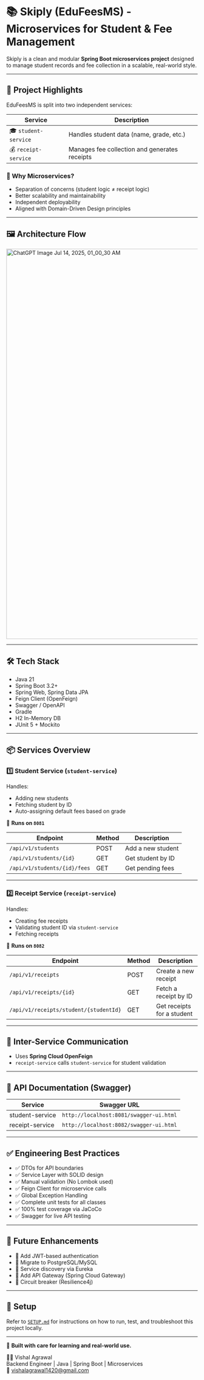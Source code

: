 # 📚 Skiply (EduFeesMS) - Microservices for Student & Fee Management

Skiply is a clean and modular **Spring Boot microservices project** designed to manage student records and fee collection in a scalable, real-world style.

---

## 🚀 Project Highlights

EduFeesMS is split into two independent services:

| Service              | Description                                   |
| -------------------- | --------------------------------------------- |
| 🎓 `student-service` | Handles student data (name, grade, etc.)      |
| 💰 `receipt-service` | Manages fee collection and generates receipts |

### 🌟 Why Microservices?

- Separation of concerns (student logic ≠ receipt logic)
- Better scalability and maintainability
- Independent deployability
- Aligned with Domain-Driven Design principles

---

## 🖼 Architecture Flow

<img width="1024" height="1024" alt="ChatGPT Image Jul 14, 2025, 01_00_30 AM" src="https://github.com/user-attachments/assets/e79690c1-5ecd-4f85-be5c-acf610eb2465" />

---

## 🛠️ Tech Stack

- Java 21
- Spring Boot 3.2+
- Spring Web, Spring Data JPA
- Feign Client (OpenFeign)
- Swagger / OpenAPI
- Gradle
- H2 In-Memory DB
- JUnit 5 + Mockito

---

## 📦 Services Overview

### 1️⃣ Student Service (`student-service`)

Handles:
- Adding new students
- Fetching student by ID
- Auto-assigning default fees based on grade

📍 **Runs on `8081`**

| Endpoint                | Method | Description       |
| ----------------------- | ------ | ----------------- |
| `/api/v1/students`      | POST   | Add a new student |
| `/api/v1/students/{id}` | GET    | Get student by ID |
| `/api/v1/students/{id}/fees` | GET | Get pending fees  |

---

### 2️⃣ Receipt Service (`receipt-service`)

Handles:
- Creating fee receipts
- Validating student ID via `student-service`
- Fetching receipts

📍 **Runs on `8082`**

| Endpoint                               | Method | Description                      |
| -------------------------------------- | ------ | -------------------------------- |
| `/api/v1/receipts`                     | POST   | Create a new receipt             |
| `/api/v1/receipts/{id}`                | GET    | Fetch a receipt by ID            |
| `/api/v1/receipts/student/{studentId}` | GET    | Get receipts for a student       |

---

## 🔗 Inter-Service Communication

- Uses **Spring Cloud OpenFeign**
- `receipt-service` calls `student-service` for student validation

---

## 📄 API Documentation (Swagger)

| Service         | Swagger URL                             |
| --------------- | --------------------------------------- |
| student-service | `http://localhost:8081/swagger-ui.html` |
| receipt-service | `http://localhost:8082/swagger-ui.html` |

---

## ✅ Engineering Best Practices

- ✅ DTOs for API boundaries
- ✅ Service Layer with SOLID design
- ✅ Manual validation (No Lombok used)
- ✅ Feign Client for microservice calls
- ✅ Global Exception Handling
- ✅ Complete unit tests for all classes
- ✅ 100% test coverage via JaCoCo
- ✅ Swagger for live API testing

---

## 🔮 Future Enhancements

- 🔐 Add JWT-based authentication
- 🧩 Migrate to PostgreSQL/MySQL
- 📡 Service discovery via Eureka
- 🚪 Add API Gateway (Spring Cloud Gateway)
- 🔁 Circuit breaker (Resilience4j)

---

## 📁 Setup

Refer to [`SETUP.md`](SETUP.md) for instructions on how to run, test, and troubleshoot this project locally.

---

🎉 **Built with care for learning and real-world use.**

👨‍💻 Vishal Agrawal  
Backend Engineer | Java | Spring Boot | Microservices  
📧 vishalagrawal1420@gmail.com
